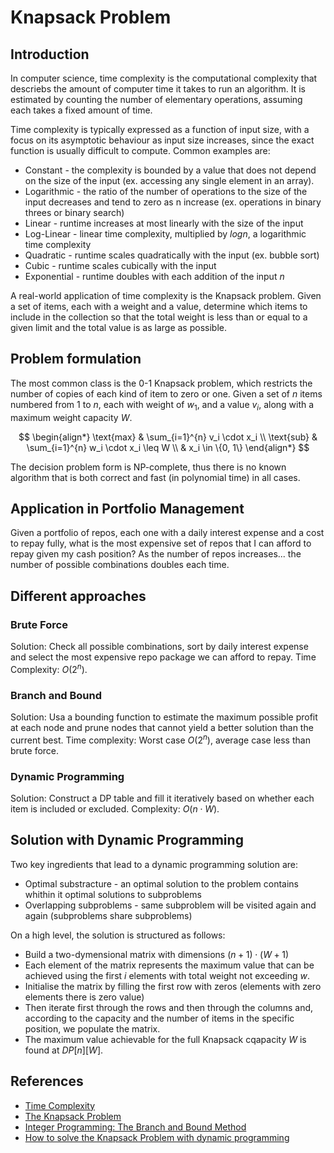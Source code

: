 # Knapsack Problem

## Introduction

In computer science, time complexity is the computational complexity that descriebs the amount of computer time it takes to run an algorithm. It is estimated by counting the number of elementary operations, assuming each takes a fixed amount of time.

Time complexity is typically expressed as a function of input size, with a focus on its asymptotic behaviour as input size increases, since the exact function is usually difficult to compute. Common examples are:
- Constant - the complexity is bounded by a value that does not depend on the size of the input (ex. accessing any single element in an array).
- Logarithmic - the ratio of the number of operations to the size of the input decreases and tend to zero as n increase (ex. operations in binary threes or binary search)
- Linear - runtime increases at most linearly with the size of the input
- Log-Linear - linear time complexity, multiplied by $log{n}$, a logarithmic time complexity
- Quadratic - runtime scales quadratically with the input (ex. bubble sort)
- Cubic - runtime scales cubically with the input
- Exponential - runtime doubles with each addition of the input $n$

A real-world application of time complexity is the Knapsack problem. Given a set of items, each with a weight and a value, determine which items to include in the collection so that the total weight is less than or equal to a given limit and the total value is as large as possible. 

## Problem formulation

The most common class is the 0-1 Knapsack problem, which restricts the number of copies of each kind of item to zero or one.
Given a set of $n$ items numbered from $1$ to $n$, each with weight of $w_1$, and a value $v_i$, along with a maximum weight capacity $W$.

$$
\begin{align*}
\text{max} & \sum_{i=1}^{n} v_i \cdot x_i \\
\text{sub} & \sum_{i=1}^{n} w_i \cdot x_i \leq W \\ & x_i \in \{0, 1\}
\end{align*}
$$

The decision problem form is NP-complete, thus there is no known algorithm that is both correct and fast (in polynomial time) in all cases.

## Application in Portfolio Management

Given a portfolio of repos, each one with a daily interest expense and a cost to repay fully, what is the most expensive set of repos that I can afford to repay given my cash position?
As the number of repos increases... the number of possible combinations doubles each time.

## Different approaches

### Brute Force

Solution: Check all possible combinations, sort by daily interest expense and select the most expensive repo package we can afford to repay. 
Time Complexity: $O(2^n)$.

### Branch and Bound

Solution: Usa a bounding function to estimate the maximum possible profit at each node and prune nodes that cannot yield a better solution than the current best.
Time complexity: Worst case $O(2^n)$, average case less than brute force.

### Dynamic Programming

Solution: Construct a DP table and fill it iteratively based on whether each item is included or excluded.
Complexity: $O(n \cdot W)$.

## Solution with Dynamic Programming 

Two key ingredients that lead to a dynamic programming solution are:
- Optimal substracture - an optimal solution to the problem contains whithin it optimal solutions to subproblems
- Overlapping subproblems - same subproblem will be visited again and again (subproblems share subproblems)

On a high level, the solution is structured as follows:
- Build a two-dymensional matrix with dimensions $(n+1) \cdot (W+1)$
- Each element of the matrix represents the maximum value that can be achieved using the first $i$ elements with total weight not exceeding $w$.
- Initialise the matrix by filling the first row with zeros (elements with zero elements there is zero value)
- Then iterate first through the rows and then through the columns and, according to the capacity and the number of items in the specific position, we populate the matrix.
- The maximum value achievable for the full Knapsack cqapacity $W$ is found at $DP[n][W]$.

## References

- [Time Complexity](https://en.wikipedia.org/wiki/Time_complexity)
- [The Knapsack Problem](https://en.wikipedia.org/wiki/Knapsack_problem#:~:text=In%20the%20field%20of%20cryptography,exist%20with%20the%20same%20capacity.)
- [Integer Programming: The Branch and Bound Method](https://web.tecnico.ulisboa.pt/mcasquilho/compute/_linpro/TaylorB_module_c.pdf)
- [How to solve the Knapsack Problem with dynamic programming](https://medium.com/@fabianterh/how-to-solve-the-knapsack-problem-with-dynamic-programming-eb88c706d3cf)
 



